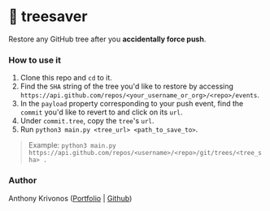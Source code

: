 # 🌳 treesaver

Restore any GitHub tree after you **accidentally force push**.

### How to use it

1. Clone this repo and `cd` to it.
2. Find the `SHA` string of the tree you'd like to restore by accessing
`https://api.github.com/repos/<your_username_or_org>/<repo>/events`.
3. In the `payload` property corresponding to your push event, find the `commit` you'd like to revert to and click on its `url`.
4. Under `commit.tree`, copy the `tree`'s `url`.
5. Run `python3 main.py <tree_url> <path_to_save_to>`.

> Example: `python3 main.py https://api.github.com/repos/<username>/<repo>/git/trees/<tree_sha> .`

### Author

Anthony Krivonos ([Portfolio](https://anthonykrivonos.com) | [Github](https://github.com/anthonykrivonos))
